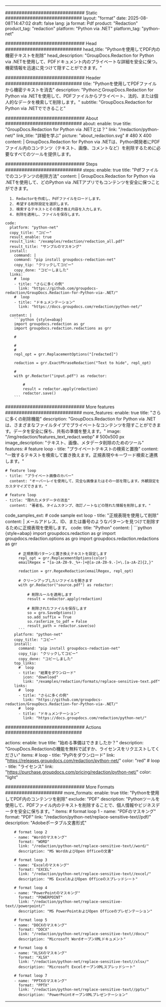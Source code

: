
---
############################# Static ############################
layout: "format"
date:  2025-08-08T14:47:02
draft: false
lang: ja
format: Pdf
product: "Redaction"
product_tag: "redaction"
platform: "Python via .NET"
platform_tag: "python-net"

############################# Head ############################
head_title: "Pythonを使用してPDF内の機密テキストを削除"
head_description: "GroupDocs.Redaction for Python via .NETを使用して、PDFドキュメント内のプライベートな詳細を安全に保つ。機密情報を迅速に見つけて隠すことができます。"

############################# Header ############################
title: "Pythonを使用してPDFファイルから機密テキストを消去" 
description: "PythonとGroupDocs.Redaction for Python via .NETを使用して、PDFファイルからプライベート、法的、または個人的なデータを検索して削除します。"
subtitle: "GroupDocs.Redaction for Python via .NETでできること" 

############################# About ############################
about:
    enable: true
    title: "GroupDocs.Redaction for Python via .NETとは？"
    link: "/redaction/python-net/"
    link_title: "詳細を学ぶ"
    picture: "about_redaction.svg" # 480 X 400
    content: |
       GroupDocs.Redaction for Python via .NETは、Python開発者にPDFファイル内のコンテンツ（テキスト、画像、コメントなど）を削除するために必要なすべてのツールを提供します。

############################# Steps ############################
steps:
    enable: true
    title: "Pdfファイルでのコンテンツの削除方法"
    content: |
      GroupDocs.Redaction for Python via .NETを使用して、どのPython via .NETアプリでもコンテンツを安全に保つことができます。
      
      1. Redactorを作成し、Pdfファイルをロードします。
      2. 希望する削除設定を選択します。
      3. 検索するテキストとその置き換え内容を入力します。
      4. 削除を適用し、ファイルを保存します。
   
    code:
      platform: "python-net"
      copy_title: "コピー"
      result_enable: true
      result_link: "/examples/redaction/redaction_all.pdf"
      result_title: "サンプルのマスキング"
      install:
        command: |
        command: "pip install groupdocs-redaction-net"
        copy_tip: "クリックしてコピー"
        copy_done: "コピーしました"
      links:
        #  loop
        - title: "さらに多くの例"
          link: "https://github.com/groupdocs-redaction/GroupDocs.Redaction-for-Python-via-.NET/"
        #  loop
        - title: "ドキュメンテーション"
          link: "https://docs.groupdocs.com/redaction/python-net/"
          
      content: |
        ```python {style=abap}
        import groupdocs.redaction as gr
        import groupdocs.redaction.redactions as grr

        # 

        # 
        # 
        repl_opt = grr.ReplacementOptions("[redacted]")
                
        redaction = grr.ExactPhraseRedaction("Text to hide", repl_opt)

        # 
        with gr.Redactor("input.pdf") as redactor:

            # 
            result = redactor.apply(redaction)
            redactor.save()
        ```            


############################# More features ############################
more_features:
  enable: true
  title: "さらに多くの削除機能"
  description: "GroupDocs.Redaction for Python via .NETは、さまざまなファイルタイプでプライベートなコンテンツを隠すことができます。データを安全に保ち、共有の準備を整えます。"
  image: "/img/redaction/features_text_redact.webp" # 500x500 px
  image_description: "テキスト、画像、メタデータ削除のためのツール"
  features:
    # feature loop
    - title: "プライベートテキストの検索と置換"
      content: "一致するテキストを検索して置き換えます。正規表現やキーワード検索と連携します。"

    # feature loop
    - title: "プライベート画像のカバー"
      content: "オーバーレイを使用して、完全な画像またはその一部を隠します。外観設定をカスタマイズできます。"

    # feature loop
    - title: "隠れたメタデータの消去"
      content: "著者名、タイムスタンプ、改訂ノートなどの隠れた情報を削除します。"
      
  code_samples_ext:
    # code sample ext loop
    - title: "正規表現を使用して削除"
      content: |
        メールアドレス、ID、または番号のようなパターンを見つけて削除するために正規表現を使用します。
      code:
        title: "Python"
        content: |
          ```python {style=abap}
          import groupdocs.redaction as gr
          import groupdocs.redaction.options as gro
          import groupdocs.redaction.redactions as grr

          # 正規表現パターンと置き換えテキストを設定します
          repl_opt = grr.ReplacementOptions(color)
          emailRegex = "[a-zA-Z0-9._%+-]+@[a-zA-Z0-9.-]+\.[a-zA-Z]{2,}"

          redaction = grr.RegexRedaction(emailRegex, repl_opt)

          # クリーンアップしたいファイルを開きます
          with gr.Redactor("source.pdf") as redactor:

              # 削除ルールを適用します
              result = redactor.apply(redaction)

              # 削除されたファイルを保存します
              so = gro.SaveOptions()
              so.add_suffix = True
              so.rasterize_to_pdf = False
              result_path = redactor.save(so)
          ```
        platform: "python-net"
        copy_title: "コピー"
        install:
          command: "pip install groupdocs-redaction-net"
          copy_tip: "クリックしてコピー"
          copy_done: "コピーしました"
        top_links:
          #  loop
          - title: "結果をダウンロード"
            icon: "download"
            link: "/examples/redaction/formats/replace-sensitive-text.pdf"
        links:
          #  loop
          - title: "さらに多くの例"
            link: "https://github.com/groupdocs-redaction/GroupDocs.Redaction-for-Python-via-.NET/"
          #  loop
          - title: "ドキュメンテーション"
            link: "https://docs.groupdocs.com/redaction/python-net/"


############################# Actions ############################

actions:
  enable: true
  title: "始める準備はできましたか？"
  description: "GroupDocs.Redactionの機能を無料で試すか、ライセンスをリクエストしてください"
  items:
    #  loop
    - title: "PyPiをダウンロード"
      link: "https://releases.groupdocs.com/redaction/python-net/"
      color: "red"
        #  loop
    - title: "ライセンス"
      link: "https://purchase.groupdocs.com/pricing/redaction/python-net/"
      color: "light"


############################# More Formats #####################
more_formats:
    enable: true
    title: "Pythonを使用してPDF内のコンテンツを削除"
    exclude: "PDF"
    description: "Pythonツールを使用して、PDFファイル内のテキストを削除することで、個人情報やビジネスデータを安全に保ちます。"
    items: 
        # format loop 1
        - name: "PDFのマスキング"
          format: "PDF"
          link: "/redaction/python-net/replace-sensitive-text//pdf/"
          description: "Adobeポータブル文書形式"

        # format loop 2
        - name: "Wordのマスキング"
          format: "WORD"
          link: "/redaction/python-net/replace-sensitive-text//word/"
          description: "MS WordおよびOpen Officeの文書"
          
        # format loop 3
        - name: "Excelのマスキング"
          format: "EXCEL"
          link: "/redaction/python-net/replace-sensitive-text//excel/"
          description: "MS ExcelおよびOpen Officeのスプレッドシート"

        # format loop 4
        - name: "PowerPointのマスキング"
          format: "POWERPOINT"
          link: "/redaction/python-net/replace-sensitive-text//powerpoint/"
          description: "MS PowerPointおよびOpen Officeのプレゼンテーション"

        # format loop 5
        - name: "DOCXのマスキング"
          format: "DOCX"
          link: "/redaction/python-net/replace-sensitive-text//docx/"
          description: "Microsoft WordオープンXMLドキュメント"
          
        # format loop 6
        - name: "XLSXのマスキング"
          format: "XLSX"
          link: "/redaction/python-net/replace-sensitive-text//xlsx/"
          description: "Microsoft ExcelオープンXMLスプレッドシート"
          
        # format loop 7
        - name: "PPTXのマスキング"
          format: "PPTX"
          link: "/redaction/python-net/replace-sensitive-text//pptx/"
          description: "PowerPointオープンXMLプレゼンテーション"


---